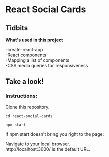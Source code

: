 # React Social Cards

## Tidbits

**What's used in this project**

-create-react-app  
-React components  
-Mapping a list of components  
-CSS media queries for responsiveness  

## Take a look!

### Instructions:

Clone this repository.  

`cd react-social-cards`  

`npm start`  

If npm start doesn't bring you right to the page:  

Navigate to your local browser.  
http://localhost:3000/ is the default URL.
